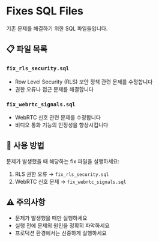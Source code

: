 # Fixes SQL Files

기존 문제를 해결하기 위한 SQL 파일들입니다.

## 📋 파일 목록

### `fix_rls_security.sql`
- Row Level Security (RLS) 보안 정책 관련 문제를 수정합니다
- 권한 오류나 접근 문제를 해결합니다

### `fix_webrtc_signals.sql`
- WebRTC 신호 관련 문제를 수정합니다
- 비디오 통화 기능의 안정성을 향상시킵니다

## 🔧 사용 방법

문제가 발생했을 때 해당하는 fix 파일을 실행하세요:

1. RLS 권한 오류 → `fix_rls_security.sql`
2. WebRTC 신호 문제 → `fix_webrtc_signals.sql`

## ⚠️ 주의사항
- 문제가 발생했을 때만 실행하세요
- 실행 전에 문제의 원인을 정확히 파악하세요
- 프로덕션 환경에서는 신중하게 실행하세요
